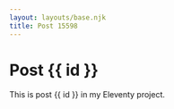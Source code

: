 ```yaml
---
layout: layouts/base.njk
title: Post 15598
---
```


# Post {{ id }}

This is post {{ id }} in my Eleventy project.
